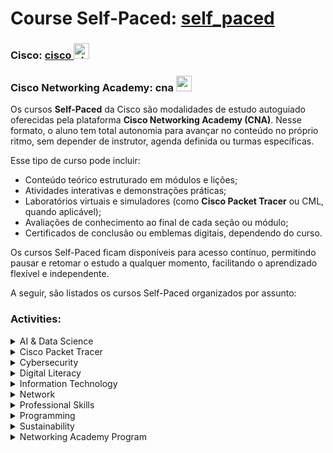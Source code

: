 # Course Self-Paced: <a href="../self_paced/">self_paced</a>

### Cisco: <a href="../">cisco   <img src="https://github.com/PedroHeeger/my_tech_journey/blob/main/platforms/img/cisco.png" alt="cisco" width="auto" height="25"></a>
### Cisco Networking Academy: cna   <img src="https://github.com/PedroHeeger/main/blob/main/0-aux/logos/plataforma/cna.png" alt="cna" width="auto" height="25"></a>

Os cursos **Self-Paced** da Cisco são modalidades de estudo autoguiado oferecidas pela plataforma **Cisco Networking Academy (CNA)**. Nesse formato, o aluno tem total autonomia para avançar no conteúdo no próprio ritmo, sem depender de instrutor, agenda definida ou turmas específicas.

Esse tipo de curso pode incluir:
- Conteúdo teórico estruturado em módulos e lições;
- Atividades interativas e demonstrações práticas;
- Laboratórios virtuais e simuladores (como **Cisco Packet Tracer** ou CML, quando aplicável);
- Avaliações de conhecimento ao final de cada seção ou módulo;
- Certificados de conclusão ou emblemas digitais, dependendo do curso.

Os cursos Self-Paced ficam disponíveis para acesso contínuo, permitindo pausar e retomar o estudo a qualquer momento, facilitando o aprendizado flexível e independente.

A seguir, são listados os cursos Self-Paced organizados por assunto:

### Activities:
<details><summary>AI & Data Science</summary>
    <ul>
    </ul>
</details>
<details><summary>Cisco Packet Tracer</summary>
    <ul>
    </ul>
</details>
<details><summary>Cybersecurity</summary>
    <ul>
    </ul>
</details>
<details><summary>Digital Literacy</summary>
    <ul>
    </ul>
</details>
<details><summary>Information Technology</summary>
    <ul>
    </ul>
</details>
<details><summary>Network</summary>
    <ul>
        <li>curso_sfp_001: <a href="./curso_sfp_001/">Gerenciamento de Ameaças Cibernéticas   <img src="./curso_sfp_001/0-aux/logo_course.png" alt="curso_sfp_001" width="auto" height="25"></a></li>
    </ul>
</details>
<details><summary>Professional Skills</summary>
    <ul>
    </ul>
</details>
<details><summary>Programming</summary>
    <ul>
    </ul>
</details>
<details><summary>Sustainability</summary>
    <ul>
    </ul>
</details>
<details><summary>Networking Academy Program</summary>
    <ul>
    </ul>
</details>